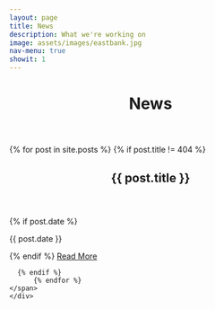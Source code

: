 ```yaml
---
layout: page
title: News
description: What we're working on
image: assets/images/eastbank.jpg
nav-menu: true
showit: 1
---
```


<!-- Main -->
<div id="main" class="alt">

<!-- One -->
<div class="inner">
		<header class="major">
			<h1>News</h1>
		</header>
</div>

<section id="two">
	<div class="inner">
	<span>
          {% for post in site.posts %}
	  {% if post.title != 404 %}
	  <header class="major">
	    <h2>{{ post.title }}</h2>
	  </header>
	  {% if post.date %}<p>{{ post.date }}</p>{% endif %}
	  <a href="{{ post.url }}">Read More</a>
	  <br />
		
	  {% endif %}
          {% endfor %}
	</span>
	</div>	
</section>

</div>
